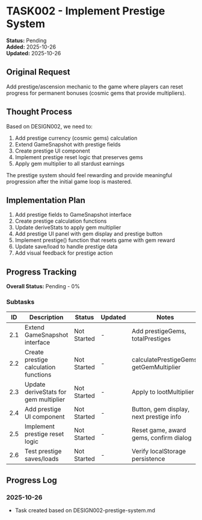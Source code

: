 # TASK002 - Implement Prestige System

**Status:** Pending  
**Added:** 2025-10-26  
**Updated:** 2025-10-26

## Original Request

Add prestige/ascension mechanic to the game where players can reset progress for permanent bonuses (cosmic gems that provide multipliers).

## Thought Process

Based on DESIGN002, we need to:
1. Add prestige currency (cosmic gems) calculation
2. Extend GameSnapshot with prestige fields
3. Create prestige UI component
4. Implement prestige reset logic that preserves gems
5. Apply gem multiplier to all stardust earnings

The prestige system should feel rewarding and provide meaningful progression after the initial game loop is mastered.

## Implementation Plan

1. Add prestige fields to GameSnapshot interface
2. Create prestige calculation functions
3. Update deriveStats to apply gem multiplier
4. Add prestige UI panel with gem display and prestige button
5. Implement prestige() function that resets game with gem reward
6. Update save/load to handle prestige data
7. Add visual feedback for prestige action

## Progress Tracking

**Overall Status:** Pending - 0%

### Subtasks

| ID | Description | Status | Updated | Notes |
|----|-------------|--------|---------|-------|
| 2.1 | Extend GameSnapshot interface | Not Started | - | Add prestigeGems, totalPrestiges |
| 2.2 | Create prestige calculation functions | Not Started | - | calculatePrestigeGems, getGemMultiplier |
| 2.3 | Update deriveStats for gem multiplier | Not Started | - | Apply to lootMultiplier |
| 2.4 | Add prestige UI component | Not Started | - | Button, gem display, next prestige info |
| 2.5 | Implement prestige reset logic | Not Started | - | Reset game, award gems, confirm dialog |
| 2.6 | Test prestige saves/loads | Not Started | - | Verify localStorage persistence |

## Progress Log

### 2025-10-26
- Task created based on DESIGN002-prestige-system.md
